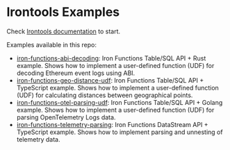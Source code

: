 # Irontools Examples

Check [Irontools documentation](https://irontools.dev/docs/) to start.

Examples available in this repo:

- [iron-functions-abi-decoding](./iron-functions-abi-decoding): Iron Functions Table/SQL API + Rust example. Shows how to implement a user-defined function (UDF) for decoding Ethereum event logs using ABI.
- [iron-functions-geo-distance-udf](./iron-functions-geo-distance-udf): Iron Functions Table/SQL API + TypeScript example. Shows how to implement a user-defined function (UDF) for calculating distances between geographical points.
- [iron-functions-otel-parsing-udf](./iron-functions-otel-parsing-udf): Iron Functions Table/SQL API + Golang example. Shows how to implement a user-defined function (UDF) for parsing OpenTelemetry Logs data.
- [iron-functions-telemetry-parsing](./iron-functions-telemetry-parsing): Iron Functions DataStream API + TypeScript example. Shows how to implement parsing and unnesting of telemetry data.
